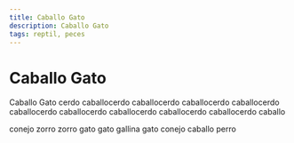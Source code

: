 ```yaml
---
title: Caballo Gato
description: Caballo Gato
tags: reptil, peces
---
```


# Caballo Gato

Caballo Gato cerdo caballocerdo caballocerdo caballocerdo caballocerdo caballocerdo caballocerdo caballocerdo caballocerdo caballocerdo caballo

conejo zorro zorro gato gato gallina gato conejo caballo perro